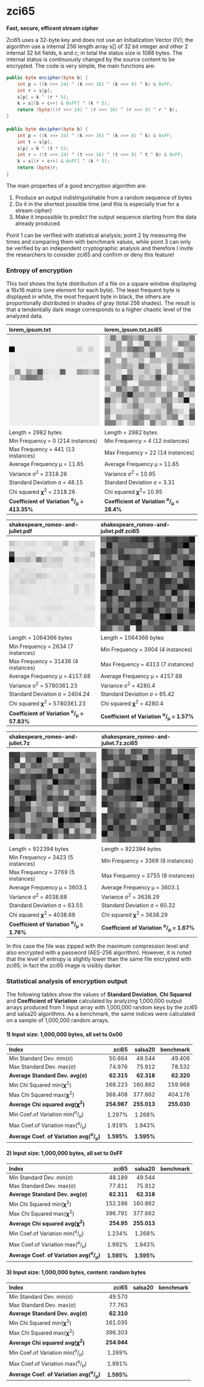 # zci65
**Fast, secure, efficent stream cipher**

Zci65 uses a 32-byte key and does not use an Initialization Vector (IV); the algorithm use a internal 256 length array s[] of 32 bit integer and other 2 internal 32 bit fields, k and c; in total the status size is 1088 bytes.
The internal status is continuously changed by the source content to be encrypted.
The code is very simple, the main functions are:
```java	
public byte encipher(byte b) {
	int p = ((k >>> 24) ^ (k >>> 16) ^ (k >>> 8) ^ k) & 0xFF;
	int r = s[p];
	s[p] = k ^ (r * 5);
	k = s[(b + c++) & 0xFF] ^ (k * 5);
	return (byte)((r >>> 24) ^ (r >>> 16) ^ (r >>> 8) ^ r ^ b);
}

public byte decipher(byte b) {
	int p = ((k >>> 24) ^ (k >>> 16) ^ (k >>> 8) ^ k) & 0xFF;
	int t = s[p];
	s[p] = k ^ (t * 5);
	int r = ((t >>> 24) ^ (t >>> 16) ^ (t >>> 8) ^ t ^ b) & 0xFF;
	k = s[(r + c++) & 0xFF] ^ (k * 5);
	return (byte)r;
}
```
The main properties of a good encryption algorithm are:

1. Produce an output indistinguishable from a random sequence of bytes 
2. Do it in the shortest possible time (and this is especially true for a stream cipher) 
3. Make it impossible to predict the output sequence starting from the data already produced.

Point 1 can be verified with statistical analysis; point 2 by measuring the times and comparing them with benchmark values, while point 3 can only be verified by an independent cryptographic analysis and therefore I invite the researchers to consider zci65 and confirm or deny this feature!

### Entropy of encryption
This tool shows the byte distribution of a file on a square window displaying a 16x16 matrix (one element for each byte). 
The least frequent byte is displayed in white, the most frequent byte in black, the others are proportionally distributed in shades of gray (total 256 shades).
The result is that a tendentially dark image corresponds to a higher chaotic level of the analyzed data.

|lorem_ipsum.txt|lorem_ipsum.txt.zci65|
|:--- |:--- |
|![Alt Text](https://raw.githubusercontent.com/matteo65/zci65/main/Resource/lorem_ipsum_txt.png)|![Alt Text](https://raw.githubusercontent.com/matteo65/zci65/main/Resource/lorem_ipsum_zci65.png)|
|Length = 2982 bytes                |Length = 2982 bytes              |
|Min Frequency = 0 (214 instances)  |Min Frequency = 4 (12 instances) |
|Max Frequency = 441 (13 instances) |Max Frequency = 22 (14 instances)|
|Average Frequency μ = 11.65        |Average Frequency μ = 11.65        |
|Variance σ<sup>2</sup> = 2318.26   |Variance σ<sup>2</sup> = 10.95                 |
|Standard Deviation σ = 48.15       |Standard Deviation σ = 3.31        |
|Chi squared 𝛘<sup>2</sup> = 2318.26 |Chi squared 𝛘<sup>2</sup>= 10.95              |
|**Coefficient of Variation <sup>σ</sup>/<sub>μ</sub> = 413.35%**|**Coefficient of Variation <sup>σ</sup>/<sub>μ</sub> = 28.4%**|

|shakespeare_romeo-and-juliet.pdf|shakespeare_romeo-and-juliet.pdf.zci65|
|:--- |:--- |
|![Alt Text](https://raw.githubusercontent.com/matteo65/zci65/main/Resource/shakespeare_romeo-and-juliet.pdf.png)|![Alt Text](https://raw.githubusercontent.com/matteo65/zci65/main/Resource/shakespeare_romeo-and-juliet.pdf.zci65.png)|
|Length = 1064366 bytes             |Length = 1064366 bytes            |
|Min Frequency = 2634 (7 instances) |Min Frequency = 3904 (4 instances)|
|Max Frequency = 31436 (4 instances)|Max Frequency = 4313 (7 instances)|
|Average Frequency μ = 4157.68      |Average Frequency μ = 4157.68       |
|Variance σ<sup>2</sup> = 5780361.23|Variance σ<sup>2</sup> = 4280.4                 |
|Standard Deviation σ = 2404.24     |Standard Deviation σ = 65.42        |
|Chi squared 𝛘<sup>2</sup> = 5780361.23 |Chi squared 𝛘<sup>2</sup> = 4280.4              |
|**Coefficient of Variation <sup>σ</sup>/<sub>μ</sub> = 57.83%**|**Coefficient of Variation <sup>σ</sup>/<sub>μ</sub> = 1.57%**|

|shakespeare_romeo-and-juliet.7z|shakespeare_romeo-and-juliet.7z.zci65|
|:--- |:--- |
|![Alt Text](https://raw.githubusercontent.com/matteo65/zci65/main/Resource/shakespeare_romeo-and-juliet.7z.png)|![Alt Text](https://raw.githubusercontent.com/matteo65/zci65/main/Resource/shakespeare_romeo-and-juliet.7z.zci65.png)|
|Length = 922394 bytes              |Length = 922394 bytes
|Min Frequency = 3423 (5 instances) |Min Frequency = 3369 (6 instances)
|Max Frequency = 3769 (5 instances) |Max Frequency = 3755 (8 instances)
|Average Frequency μ = 3603.1       |Average Frequency μ = 3603.1
|Variance σ<sup>2</sup> = 4038.68   |Variance σ<sup>2</sup> = 3638.29
|Standard Deviation σ = 63.55       |Standard Deviation σ = 60.32
|Chi squared 𝛘<sup>2</sup> = 4038.68  |Chi squared 𝛘<sup>2</sup> = 3638.29
|**Coefficient of Variation <sup>σ</sup>/<sub>μ</sub> = 1.76%** |**Coefficient of Variation <sup>σ</sup>/<sub>μ</sub> = 1.67%**

In this case the file was zipped with the maximum compression level and also encrypted with a password (AES-256 algorithm). However, it is noted that the level of entropy is slightly lower than the same file encrypted with zci65; in fact the zci65 image is visibly darker.

### Statistical analysis of encryption output
The following tables show the values of **Standard Deviation**, **Chi Squared** and **Coefficient of Variation** calculated by analyzing 1,000,000 output arrays produced from 1 input array with 1,000,000 random keys by the zci65 and salsa20 algorithms.
As a benchmark, the same indices were calculated on a sample of 1,000,000 random arrays.

#### 1) Input size: 1,000,000 bytes, all set to 0x00 
|**Index**                                  |**zci65**   |**salsa20**   |**benchmark**  |
|:---                                       |---:        |---:          |---:       |
|Min Standard Dev. min(σ)                   |50.664      |49.544        |49.406     |
|Max Standard Dev. max(σ)                   |74.976      |75.912        |78.532     |
|**Average Standard Dev. avg(σ)**           |**62.315**  |**62.318**    |**62.320**  |
|Min Chi Squared min(𝛘<sup>2</sup>)         |168.223     |160.862       |159.968    |
|Max Chi Squared max(𝛘<sup>2</sup>)         |368.408     |377.662       |404.176    |
|**Average Chi squared avg(𝛘<sup>2</sup>)** |**254.987** |**255.013**   |**255.030** |
|Min Coef.of Variation min(<sup>σ</sup>/<sub>μ</sub>)          |1.297%     |1.268%       |   |
|Max Coef.of Variation max(<sup>σ</sup>/<sub>μ</sub>)          |1.919%     |1.943%       |   |
|**Average Coef. of Variation avg(<sup>σ</sup>/<sub>μ</sub>)** |**1.595%** |**1.595%**   |   |


#### 2) Input size: 1,000,000 bytes, all set to 0xFF 
|**Index**                                  |**zci65**   |**salsa20**   |**benchmark**  |
|:---                                       |---:        |---:          |---:       |
|Min Standard Dev. min(σ)                   |48.189      |49.544        |           |
|Max Standard Dev. max(σ)                   |77.811      |75.912        |           |
|**Average Standard Dev. avg(σ)**           |**62.311**  |**62.318**    |           |
|Min Chi Squared min(𝛘<sup>2</sup>)         |152.186     |160.862       |           |
|Max Chi Squared max(𝛘<sup>2</sup>)         |396.791     |377.662       |           |
|**Average Chi squared avg(𝛘<sup>2</sup>)** |**254.95**  |**255.013**   |           |
|Min Coef.of Variation min(<sup>σ</sup>/<sub>μ</sub>)          |1.234%  |1.268%     |      |
|Max Coef.of Variation max(<sup>σ</sup>/<sub>μ</sub>)          |1.992%  |1.943%     |      |
|**Average Coef. of Variation avg(<sup>σ</sup>/<sub>μ</sub>)** |**1.595%** |**1.595%**    |      |

#### 3) Input size: 1,000,000 bytes, content: random bytes
|**Index**                                  |**zci65**   |**salsa20**   |**benchmark**  |
|:---                                       |---:        |---:          |---:       |
|Min Standard Dev. min(σ)                   |49.570      |              |           |
|Max Standard Dev. max(σ)                   |77.763      |              |           |
|**Average Standard Dev. avg(σ)**           |**62.310**  |              |           |
|Min Chi Squared min(𝛘<sup>2</sup>)         |161.035     |              |           |
|Max Chi Squared max(𝛘<sup>2</sup>)         |396.303     |              |           |
|**Average Chi squared avg(𝛘<sup>2</sup>)** |**254.944** |              |           |
|Min Coef.of Variation min(<sup>σ</sup>/<sub>μ</sub>)          |1.269%  |           |      |
|Max Coef.of Variation max(<sup>σ</sup>/<sub>μ</sub>)          |1.991%  |           |      |
|**Average Coef. of Variation avg(<sup>σ</sup>/<sub>μ</sub>)** |**1.595%** |           |      |

